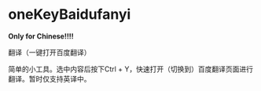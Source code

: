 # oneKeyBaidufanyi

**Only for Chinese!!!!**

翻译（一键打开百度翻译）

简单的小工具。选中内容后按下Ctrl + Y，快速打开（切换到）百度翻译页面进行翻译。暂时仅支持英译中。
